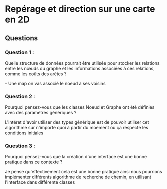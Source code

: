 <h1>Repérage et direction sur une carte en 2D</h1>

<h2>Questions</h2>
<h3>Question 1 : </h2>
<p>Quelle structure de données pourrait être utilisée pour stocker les relations entre les nœuds du graphe et les informations associées à ces relations, comme les coûts des arêtes ?</p>
<p>- Une map on vas associé le noeud à ses voisins</p>

<h3>Question 2 : </h2>
<p>Pourquoi pensez-vous que les classes Noeud et Graphe ont été définies avec des paramètres génériques ?</p>

<p> L'intéret d'avoir utiliser des types générique est de pouvoir utiliser cet algorithme sur n'importe quoi à partir du moement ou ça respecte les conditions initiales </p>

<h3>Question 3 : </h2>
<p>Pourquoi pensez-vous que la création d'une interface est une bonne pratique dans ce contexte ?</p>

<p>Je pense qu'effectivement cela est une bonne pratique ainsi nous pourrions implémenter différents algorithme de recherche de chemin, en utilisant l'interface dans différente classes</p>

